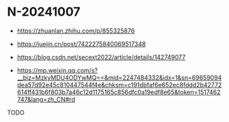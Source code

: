 # N-20241007

+ <https://zhuanlan.zhihu.com/p/855325876>

+ <https://juejin.cn/post/7422275840069517348>

+ <https://blog.csdn.net/secext2022/article/details/142749077>

+ <https://mp.weixin.qq.com/s?__biz=MzkyMDU4ODYwMQ==&mid=2247484332&idx=1&sn=69659094dea57d92e45c810447544f4e&chksm=c191dbfaf6e652ec8fddd2b42772614ff431b6f803b7a46c12d1175165c856dfc0a19edf8e65&token=1517462747&lang=zh_CN#rd>

TODO
